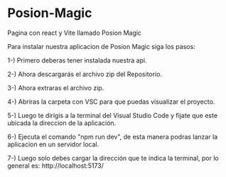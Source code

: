 # Posion-Magic
Pagina con react y Vite llamado Posion Magic

Para instalar nuestra aplicacion de Posion Magic siga los pasos:

1-) Primero deberas tener instalada nuestra api.

2-) Ahora descargarás el archivo zip del Repositorio.

3-) Ahora extraras el archivo zip.

4-) Abriras la carpeta con VSC para que puedas visualizar el proyecto.

5-) Luego te dirigis a la terminal del Visual Studio Code y fijate que este ubicada la direccion de la aplicación.

6-) Ejecuta el comando "npm run dev", de esta manera podras lanzar la aplicacion en un servidor local.

7-) Luego solo debes cargar la dirección que te indica la terminal, por lo general es:  http://localhost:5173/